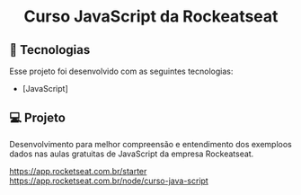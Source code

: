 <h1 align="center">
    Curso JavaScript da Rockeatseat <br>
</h1>

## :rocket: Tecnologias

Esse projeto foi desenvolvido com as seguintes tecnologias:

- [JavaScript]

## :computer: Projeto

Desenvolvimento para melhor compreensão e entendimento dos exemploos dados nas aulas gratuitas de JavaScript da empresa Rockeatseat.

https://app.rocketseat.com.br/starter
https://app.rocketseat.com.br/node/curso-java-script